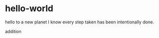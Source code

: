 # hello-world
hello to a new planet
I know every step taken has been intentionally done. 

addition
